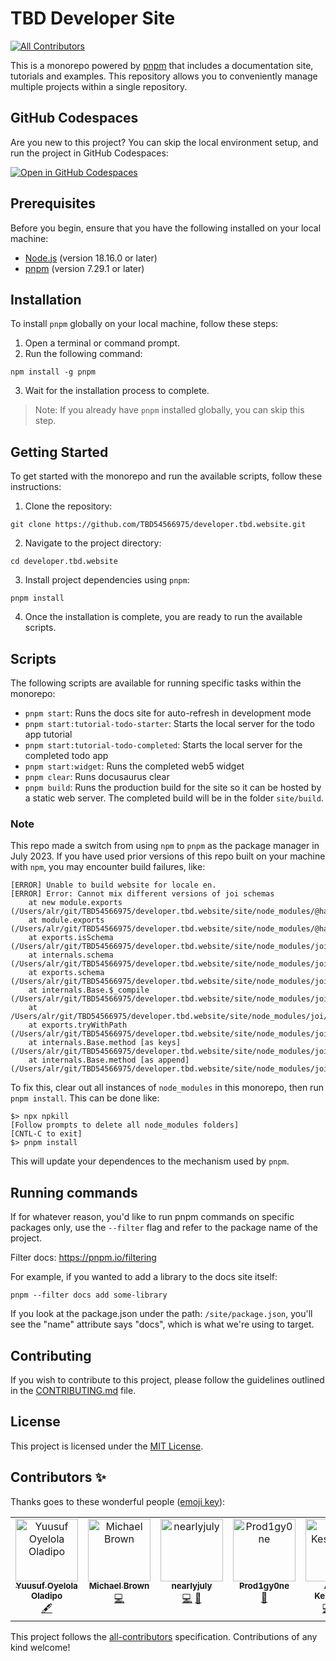 # TBD Developer Site
<!-- ALL-CONTRIBUTORS-BADGE:START - Do not remove or modify this section -->
[![All Contributors](https://img.shields.io/badge/all_contributors-3-orange.svg?style=flat-square)](#contributors-)
<!-- ALL-CONTRIBUTORS-BADGE:END -->

This is a monorepo powered by [pnpm](https://pnpm.io/) that includes a documentation site, tutorials and examples. This repository allows you to conveniently manage multiple projects within a single repository.

## GitHub Codespaces

Are you new to this project? You can skip the local environment setup, and run the project in GitHub Codespaces:

[![Open in GitHub Codespaces](https://github.com/codespaces/badge.svg)](https://codespaces.new/TBD54566975/developer.tbd.website?quickstart=1)

## Prerequisites

Before you begin, ensure that you have the following installed on your local machine:

- [Node.js](https://nodejs.org/) (version 18.16.0 or later)
- [pnpm](https://pnpm.io/) (version 7.29.1 or later)

## Installation

To install `pnpm` globally on your local machine, follow these steps:

1. Open a terminal or command prompt.
2. Run the following command:

```shell
npm install -g pnpm
```

3. Wait for the installation process to complete.

> Note: If you already have `pnpm` installed globally, you can skip this step.

## Getting Started

To get started with the monorepo and run the available scripts, follow these instructions:

1. Clone the repository:

```shell
git clone https://github.com/TBD54566975/developer.tbd.website.git
```

2. Navigate to the project directory:

```shell
cd developer.tbd.website
```

3. Install project dependencies using `pnpm`:

```shell
pnpm install
```

4. Once the installation is complete, you are ready to run the available scripts.

## Scripts

The following scripts are available for running specific tasks within the monorepo:

- `pnpm start`: Runs the docs site for auto-refresh in development mode
- `pnpm start:tutorial-todo-starter`: Starts the local server for the todo app tutorial
- `pnpm start:tutorial-todo-completed`: Starts the local server for the completed todo app
- `pnpm start:widget`: Runs the completed web5 widget
- `pnpm clear`: Runs docusaurus clear
- `pnpm build`: Runs the production build for the site so it can be hosted by a static web server. The completed build will be in the folder `site/build`.

### Note
This repo made a switch from using `npm` to `pnpm` as the package manager in July 2023. If you have used prior versions of this repo built on your machine with `npm`, you may encounter build failures, like:

```
[ERROR] Unable to build website for locale en.
[ERROR] Error: Cannot mix different versions of joi schemas
    at new module.exports (/Users/alr/git/TBD54566975/developer.tbd.website/site/node_modules/@hapi/hoek/lib/error.js:23:19)
    at module.exports (/Users/alr/git/TBD54566975/developer.tbd.website/site/node_modules/@hapi/hoek/lib/assert.js:21:11)
    at exports.isSchema (/Users/alr/git/TBD54566975/developer.tbd.website/site/node_modules/joi/lib/common.js:132:5)
    at internals.schema (/Users/alr/git/TBD54566975/developer.tbd.website/site/node_modules/joi/lib/compile.js:66:16)
    at exports.schema (/Users/alr/git/TBD54566975/developer.tbd.website/site/node_modules/joi/lib/compile.js:17:26)
    at internals.Base.$_compile (/Users/alr/git/TBD54566975/developer.tbd.website/site/node_modules/joi/lib/base.js:646:24)
    at /Users/alr/git/TBD54566975/developer.tbd.website/site/node_modules/joi/lib/types/keys.js:262:92
    at exports.tryWithPath (/Users/alr/git/TBD54566975/developer.tbd.website/site/node_modules/joi/lib/common.js:176:16)
    at internals.Base.method [as keys] (/Users/alr/git/TBD54566975/developer.tbd.website/site/node_modules/joi/lib/types/keys.js:262:32)
    at internals.Base.method [as append] (/Users/alr/git/TBD54566975/developer.tbd.website/site/node_modules/joi/lib/types/keys.js:191:29)
```

To fix this, clear out all instances of `node_modules` in this monorepo, then run `pnpm install`. This can be done like:

```
$> npx npkill
[Follow prompts to delete all node_modules folders]
[CNTL-C to exit]
$> pnpm install
```

This will update your dependences to the mechanism used by `pnpm`.

## Running commands

If for whatever reason, you'd like to run pnpm commands on specific packages only, use the `--filter` flag and refer to the package name of the project.

Filter docs: https://pnpm.io/filtering

For example, if you wanted to add a library to the docs site itself:

`pnpm --filter docs add some-library`

If you look at the package.json under the path: `/site/package.json`, you'll see the "name" attribute says "docs", which is what we're using to target.

## Contributing

If you wish to contribute to this project, please follow the guidelines outlined in the [CONTRIBUTING.md](CONTRIBUTING.md) file.

## License

This project is licensed under the [MIT License](LICENSE).

## Contributors ✨

Thanks goes to these wonderful people ([emoji key](https://allcontributors.org/docs/en/emoji-key)):

<!-- ALL-CONTRIBUTORS-LIST:START - Do not remove or modify this section -->
<!-- prettier-ignore-start -->
<!-- markdownlint-disable -->
<table>
  <tbody>
    <tr>
      <td align="center" valign="top" width="14.28%"><a href="https://www.linkedin.com/in/yuusufoladipo"><img src="https://avatars.githubusercontent.com/u/77832856?v=4?s=100" width="100px;" alt="Yuusuf Oyelola Oladipo"/><br /><sub><b>Yuusuf Oyelola Oladipo</b></sub></a><br /><a href="#content-Civil-captain" title="Content">🖋</a></td>
      <td align="center" valign="top" width="14.28%"><a href="http://aguywhocodes.com"><img src="https://avatars.githubusercontent.com/u/13209683?v=4?s=100" width="100px;" alt="Michael Brown"/><br /><sub><b>Michael Brown</b></sub></a><br /><a href="https://github.com/TBD54566975/developer.tbd.website/commits?author=aguywithcode" title="Code">💻</a></td>
      <td align="center" valign="top" width="14.28%"><a href="https://github.com/nearlyjuly"><img src="https://avatars.githubusercontent.com/u/112702586?v=4?s=100" width="100px;" alt="nearlyjuly"/><br /><sub><b>nearlyjuly</b></sub></a><br /><a href="https://github.com/TBD54566975/developer.tbd.website/commits?author=nearlyjuly" title="Code">💻</a> <a href="#question-nearlyjuly" title="Answering Questions">💬</a></td>
      <td align="center" valign="top" width="14.28%"><a href="https://github.com/Prod1gy0ne"><img src="https://avatars.githubusercontent.com/u/96172348?v=4?s=100" width="100px;" alt="Prod1gy0ne"/><br /><sub><b>Prod1gy0ne</b></sub></a><br /><a href="https://github.com/TBD54566975/developer.tbd.website/commits?author=Prod1gy0ne" title="Documentation">📖</a></td>
      <td align="center" valign="top" width="14.28%"><a href="https://github.com/andorsk"><img src="https://avatars.githubusercontent.com/u/8604639?v=4?s=100" width="100px;" alt="Andor Kesselman"/><br /><sub><b>Andor Kesselman</b></sub></a><br /><a href="https://github.com/TBD54566975/developer.tbd.website/commits?author=andorsk" title="Code">💻</a> <a href="https://github.com/TBD54566975/developer.tbd.website/commits?author=andorsk" title="Documentation">📖</a> <a href="#example-andorsk" title="Examples">💡</a></td>
      <td align="center" valign="top" width="14.28%"><a href="https://github.com/adityakode"><img src="https://avatars.githubusercontent.com/u/105551807?v=4?s=100" width="100px;" alt="Aditya Kode"/><br /><sub><b>Aditya Kode</b></sub></a><br /><a href="https://github.com/TBD54566975/developer.tbd.website/commits?author=adityakode" title="Documentation">📖</a></td>
      <td align="center" valign="top" width="14.28%"><a href="http://jsahagun.io/"><img src="https://avatars.githubusercontent.com/u/34168252?v=4?s=100" width="100px;" alt="Jose Sahagun"/><br /><sub><b>Jose Sahagun</b></sub></a><br /><a href="https://github.com/TBD54566975/developer.tbd.website/commits?author=jsahagun91" title="Code">💻</a></td>
      <td align="center" valign="top" width="14.28%"><a href="https://github.com/mathieurivest"><img src="https://avatars.githubusercontent.com/u/4664198?v=4?s=100" width="100px;" alt="Mathieu Rivest"/><br /><sub><b>Mathieu Rivest</b></sub></a><br /><a href="https://github.com/TBD54566975/developer.tbd.website/commits?author=mathieurivest" title="Documentation">📖</a></td>
      <td align="center" valign="top" width="14.28%"><a href="https://github.com/shoito"><img src="https://avatars.githubusercontent.com/u/37051?v=4?s=100" width="100px;" alt="shoito"/><br /><sub><b>shoito</b></sub></a><br /><a href="https://github.com/TBD54566975/developer.tbd.website/commits?author=shoito" title="Documentation">📖</a></td>
      <td align="center" valign="top" width="14.28%"><a href="https://github.com/sarathcodes"><img src="https://avatars.githubusercontent.com/u/58284608?v=4?s=100" width="100px;" alt="Sarah Nair"/><br /><sub><b>Sarah Nair</b></sub></a><br /><a href="https://github.com/TBD54566975/developer.tbd.website/commits?author=sarathcodes" title="Documentation">📖</a></td>
      <td align="center" valign="top" width="14.28%"><a href="https://www.acekyd.com"><img src="https://avatars.githubusercontent.com/u/4003538?v=4?s=100" width="100px;" alt="Adewale Abati"/><br /><sub><b>Adewale Abati</b></sub></a><br /><a href="https://github.com/TBD54566975/developer.tbd.website/commits?author=acekyd" title="Code">💻</a> <a href="#content-acekyd" title="Content">🖋</a></td>
      <td align="center" valign="top" width="14.28%"><a href="https://github.com/alec-brooks"><img src="https://avatars.githubusercontent.com/u/1539341?v=4?s=100" width="100px;" alt="alec-brooks"/><br /><sub><b>alec-brooks</b></sub></a><br /><a href="https://github.com/TBD54566975/developer.tbd.website/commits?author=alec-brooks" title="Documentation">📖</a></td>
    </tr>
  </tbody>
</table>

<!-- markdownlint-restore -->
<!-- prettier-ignore-end -->

<!-- ALL-CONTRIBUTORS-LIST:END -->

This project follows the [all-contributors](https://github.com/all-contributors/all-contributors) specification. Contributions of any kind welcome!